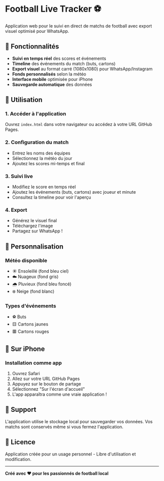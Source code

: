 # Football Live Tracker ⚽

Application web pour le suivi en direct de matchs de football avec export visuel optimisé pour WhatsApp.

## 📱 Fonctionnalités

- **Suivi en temps réel** des scores et événements
- **Timeline** des événements du match (buts, cartons)
- **Export visuel** au format carré (1080x1080) pour WhatsApp/Instagram
- **Fonds personnalisés** selon la météo
- **Interface mobile** optimisée pour iPhone
- **Sauvegarde automatique** des données

## 🚀 Utilisation

### 1. Accéder à l'application
Ouvrez `index.html` dans votre navigateur ou accédez à votre URL GitHub Pages.

### 2. Configuration du match
- Entrez les noms des équipes
- Sélectionnez la météo du jour
- Ajoutez les scores mi-temps et final

### 3. Suivi live
- Modifiez le score en temps réel
- Ajoutez les événements (buts, cartons) avec joueur et minute
- Consultez la timeline pour voir l'aperçu

### 4. Export
- Générez le visuel final
- Téléchargez l'image
- Partagez sur WhatsApp !

## 🎨 Personnalisation

### Météo disponible
- ☀️ Ensoleillé (fond bleu ciel)
- ☁️ Nuageux (fond gris)
- 🌧️ Pluvieux (fond bleu foncé)
- ❄️ Neige (fond blanc)

### Types d'événements
- ⚽ Buts
- 🟨 Cartons jaunes
- 🟥 Cartons rouges

## 📱 Sur iPhone

### Installation comme app
1. Ouvrez Safari
2. Allez sur votre URL GitHub Pages
3. Appuyez sur le bouton de partage
4. Sélectionnez "Sur l'écran d'accueil"
5. L'app apparaîtra comme une vraie application !

## 🔧 Support

L'application utilise le stockage local pour sauvegarder vos données. Vos matchs sont conservés même si vous fermez l'application.

## 📄 Licence

Application créée pour un usage personnel - Libre d'utilisation et modification.

---

**Créé avec ❤️ pour les passionnés de football local**